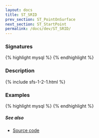 ```yaml
---
layout: docs
title: ST_SRID
prev_section: ST_PointOnSurface
next_section: ST_StartPoint
permalink: /docs/dev/ST_SRID/
---
```


### Signatures

{% highlight mysql %}
{% endhighlight %}

### Description



{% include sfs-1-2-1.html %}

### Examples

{% highlight mysql %}
{% endhighlight %}

##### See also

* [Source code](https://github.com/irstv/H2GIS/blob/master/h2spatial/src/main/java/org/h2gis/h2spatial/internal/function/spatial/properties/ST_SRID.java)
